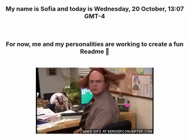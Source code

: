 


<div align="center">
<h3 >My name is Sofia and today is Wednesday, 20 October, 13:07 GMT-4</h3><br>
<h3 >For now, me and my personalities are working to create a fun Readme 👋
</h3><br>
<img src='img/dwight.gif' alt='working...'/>
</div>
